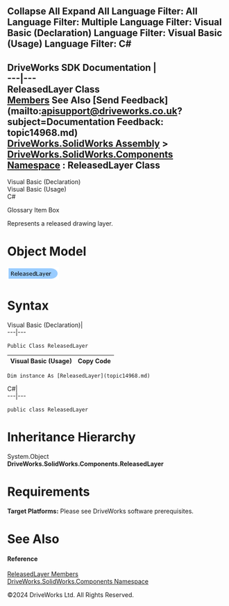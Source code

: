        

 Collapse All Expand All  Language Filter: All  Language Filter: Multiple  Language Filter: Visual Basic (Declaration) Language Filter: Visual Basic (Usage) Language Filter: C#  
---  
DriveWorks SDK Documentation  |   
---|---  
ReleasedLayer Class   
[Members](topic14969.md) See Also [Send Feedback](mailto:apisupport@driveworks.co.uk?subject=Documentation Feedback: topic14968.md)  
[DriveWorks.SolidWorks Assembly](topic13342.md) > [DriveWorks.SolidWorks.Components Namespace](topic13925.md) : ReleasedLayer Class  
---  
  
Visual Basic (Declaration)    
Visual Basic (Usage)    
C# 

Glossary Item Box

Represents a released drawing layer. 

# Object Model

![](dotnetdiagramimages/image851.png)

# Syntax

Visual Basic (Declaration)|   
---|---  
      
    
    Public Class ReleasedLayer   
  
Visual Basic (Usage)| Copy Code  
---|---  
      
    
    Dim instance As [ReleasedLayer](topic14968.md)  
  
C#|   
---|---  
      
    
    public class ReleasedLayer   
  
# Inheritance Hierarchy

System.Object  
**DriveWorks.SolidWorks.Components.ReleasedLayer**  


# Requirements

**Target Platforms:** Please see DriveWorks software prerequisites.

# See Also

#### Reference

[ReleasedLayer Members](topic14969.md)   
[DriveWorks.SolidWorks.Components Namespace](topic13925.md)

©2024 DriveWorks Ltd. All Rights Reserved.

